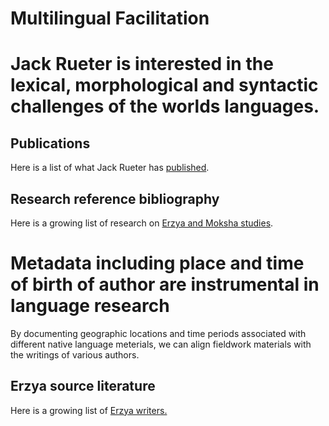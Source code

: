 # Multilingual Facilitation

# Jack Rueter is interested in the lexical, morphological and syntactic challenges of the worlds languages.

## Publications
Here is a list of what Jack Rueter has [published](docs/jack-rueter-publications.md).

## Research reference bibliography
Here is a growing list of research on [Erzya and Moksha studies](docs/erzya-and-moksha-reference-bibliography.html).

# Metadata including place and time of birth of author are instrumental in language research

By documenting geographic locations and time periods associated with different native language meterials, we can align fieldwork materials with the writings of various authors.

## Erzya source literature
Here is a growing list of [Erzya writers.](docs/erzya-source-literature.md)

